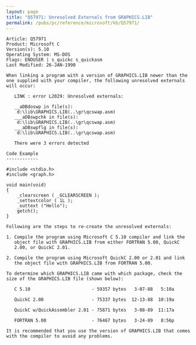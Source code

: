 ```yaml
---
layout: page
title: "Q57971: Unresolved Externals from GRAPHICS.LIB"
permalink: /pubs/pc/reference/microsoft/kb/Q57971/
---
```


	Article: Q57971
	Product: Microsoft C
	Version(s): 5.10
	Operating System: MS-DOS
	Flags: ENDUSER | s_quickc s_quickasm
	Last Modified: 26-JAN-1990
	
	When linking a program with a version of GRAPHICS.LIB newer than the
	one supplied with your compiler, the following unresolved externals
	will occur:
	
	   LINK : error L2029: Unresolved externals:
	
	   __aDBdoswp in file(s):
	    d:\lib\GRAPHICS.LIB(..\gr\qcswap.asm)
	   ___aDBswpchk in file(s):
	    d:\lib\GRAPHICS.LIB(..\gr\qcswap.asm)
	   ___aDBswpflg in file(s):
	    d:\lib\GRAPHICS.LIB(..\gr\qcswap.asm)
	
	   There were 3 errors detected
	
	Code Example
	------------
	
	#include <stdio.h>
	#include <graph.h>
	
	void main(void)
	{
	    _clearscreen ( _GCLEARSCREEN );
	    _settextcolor ( 1L );
	    _outtext ("Hello");
	    getch();
	}
	
	Following are the steps to re-create the unresolved externals:
	
	1. Compile the program using Microsoft C 5.10 compiler and link the
	   object file with GRAPHICS.LIB from either FORTRAN 5.00, QuickC
	   2.00, or QuickC 2.01.
	
	2. Compile the program using Microsoft QuickC 2.00 or 2.01 and link
	   the object file with GRAPHICS.LIB from FORTRAN 5.00.
	
	To determine which GRAPHICS.LIB came with which package, check the
	size of the GRAPHICS.LIB file (shown below):
	
	   C 5.10                       - 59357 bytes   3-07-88   5:10a
	
	   QuickC 2.00                  - 75337 bytes  12-13-88  10:19a
	
	   QuickC w/QuickAssembler 2.01 - 75871 bytes   3-08-89  11:17a
	
	   FORTRAN 5.00                 - 76467 bytes   3-24-89   8:56p
	
	It is recommended that you use the version of GRAPHICS.LIB that comes
	with the compiler to avoid any problems.
